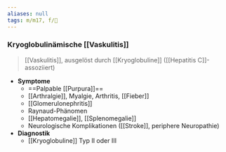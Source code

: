 ```yaml
---
aliases: null
tags: m/m17, f/💉
---
```

### Kryoglobulinämische [[Vaskulitis]]
> [[Vaskulitis]], ausgelöst durch [[Kryoglobuline]] ([[Hepatitis C]]-assoziiert)

- **Symptome**
	- ==Palpable [[Purpura]]==
	- [[Arthralgie]], Myalgie, Arthritis, [[Fieber]]
	- [[Glomerulonephritis]]
	- Raynaud-Phänomen
	- [[Hepatomegalie]], [[Splenomegalie]]
	- Neurologische Komplikationen ([[Stroke]], periphere Neuropathie)
- **Diagnostik**
	- [[Kryoglobuline]] Typ II oder III